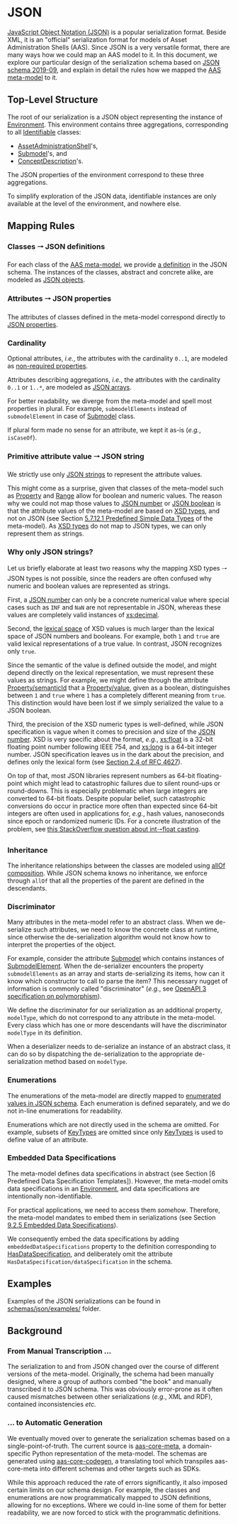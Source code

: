 # JSON

[JavaScript Object Notation (JSON)] is a popular serialization format.
Beside XML, it is an  "official" serialization format for models of Asset Administration Shells (AAS).
Since JSON is a very versatile format, there are many ways how we could map an AAS model to it.
In this document, we explore our particular design of the serialization schema based on [JSON schema 2019-09], and explain in detail the rules how we mapped the [AAS meta-model] to it.

[JavaScript Object Notation (JSON)]: https://www.json.org
[JSON schema 2019-09]: https://json-schema.org/specification-links.html#2019-09-formerly-known-as-draft-8
[AAS meta-model]: https://www.plattform-i40.de/IP/Redaktion/DE/Downloads/Publikation/Details_of_the_Asset_Administration_Shell_Part1_V3.pdf?__blob=publicationFile&v=10

## Top-Level Structure

The root of our serialization is a JSON object representing the instance of [Environment].
This environment contains three aggregations, corresponding to all [Identifiable] classes:

* [AssetAdministrationShell]'s,
* [Submodel]'s, and
* [ConceptDescription]'s.

[Environment]: https://www.plattform-i40.de/IP/Redaktion/DE/Downloads/Publikation/Details_of_the_Asset_Administration_Shell_Part1_V3.pdf?__blob=publicationFile&v=10#page=82
[Identifiable]: https://www.plattform-i40.de/IP/Redaktion/DE/Downloads/Publikation/Details_of_the_Asset_Administration_Shell_Part1_V3.pdf?__blob=publicationFile&v=10#page=51
[AssetAdministrationShell]: https://www.plattform-i40.de/IP/Redaktion/DE/Downloads/Publikation/Details_of_the_Asset_Administration_Shell_Part1_V3.pdf?__blob=publicationFile&v=10#page=57 
[Submodel]: https://www.plattform-i40.de/IP/Redaktion/DE/Downloads/Publikation/Details_of_the_Asset_Administration_Shell_Part1_V3.pdf?__blob=publicationFile&v=10#page=61
[ConceptDescription]: https://www.plattform-i40.de/IP/Redaktion/DE/Downloads/Publikation/Details_of_the_Asset_Administration_Shell_Part1_V3.pdf?__blob=publicationFile&v=10#page=81

The JSON properties of the environment correspond to these three aggregations.

To simplify exploration of the JSON data, identifiable instances are only available at the level of the environment, and nowhere else.

## Mapping Rules

### Classes 🠒 JSON definitions
For each class of the [AAS meta-model], we provide [a definition] in the JSON schema.
The instances of the classes, abstract and concrete alike, are modeled as [JSON objects].

[a definition]: https://json-schema.org/understanding-json-schema/structuring.html#defs
[JSON objects]: https://json-schema.org/understanding-json-schema/reference/object.html

### Attributes  🠒 JSON properties
The attributes of classes defined in the meta-model correspond directly to [JSON properties].

[JSON properties]: https://json-schema.org/understanding-json-schema/reference/object.html#properties

### Cardinality
Optional attributes, *i.e.*, the attributes with the cardinality ``0..1``, are modeled as [non-required properties].

[non-required properties]: https://json-schema.org/understanding-json-schema/reference/object.html#required-properties

Attributes describing aggregations, *i.e.*, the attributes with the cardinality ``0..1`` or ``1..*``, are modeled as [JSON arrays].

[JSON arrays]: https://json-schema.org/understanding-json-schema/reference/array.html

For better readability, we diverge from the meta-model and spell most properties in plural.
For example, ``submodelElements`` instead of ``submodelElement`` in case of [Submodel] class.

If plural form made no sense for an attribute, we kept it as-is (*e.g.*, `isCaseOf`).

### Primitive attribute value 🠒 JSON string
We strictly use only [JSON strings] to represent the attribute values.

[JSON strings]: https://json-schema.org/understanding-json-schema/reference/string.html

This might come as a surprise, given that classes of the meta-model such as [Property] and [Range] allow for boolean and numeric values.
The reason why we could not map those values to [JSON number] or [JSON boolean] is that the attribute values of the meta-model are based on [XSD types], and not on JSON (see Section [5.7.12.1 Predefined Simple Data Types] of the meta-model).
As [XSD types] do not map to JSON types, we can only represent them as strings.

[Property]: https://www.plattform-i40.de/IP/Redaktion/DE/Downloads/Publikation/Details_of_the_Asset_Administration_Shell_Part1_V3.pdf?__blob=publicationFile&v=10#page=75
[Range]: https://www.plattform-i40.de/IP/Redaktion/DE/Downloads/Publikation/Details_of_the_Asset_Administration_Shell_Part1_V3.pdf?__blob=publicationFile&v=10#page=76
[JSON number]: https://www.rfc-editor.org/rfc/rfc4627#section-2.4
[JSON boolean]: https://json-schema.org/understanding-json-schema/reference/boolean.html
[XSD types]: https://www.w3.org/TR/xmlschema11-2
[5.7.12.1 Predefined Simple Data Types]: https://www.plattform-i40.de/IP/Redaktion/DE/Downloads/Publikation/Details_of_the_Asset_Administration_Shell_Part1_V3.pdf?__blob=publicationFile&v=10#page=95 

### Why only JSON strings?
Let us briefly elaborate at least two reasons why the mapping XSD types 🠒 JSON types is not possible, since the readers are often confused why numeric and boolean values are represented as strings.

First, a [JSON number] can only be a concrete numerical value where special cases such as `INF` and `NaN` are not representable in JSON, whereas these values are completely valid instances of [xs:decimal].

[xs:decimal]: https://www.w3.org/TR/xmlschema11-2/#decimal

Second, the [lexical space] of XSD values is much larger than the lexical space of JSON numbers and booleans.
For example, both `1` and `true` are valid lexical representations of a true value.
In contrast, JSON recognizes only `true`.

[lexical space]: https://www.w3.org/TR/xmlschema11-2/#lexical-space

Since the semantic of the value is defined outside the model, and might depend directly on the lexical representation, we must represent these values as strings.
For example, we might define through the attribute [Property/semanticId] that a [Property/value], given as a boolean, distinguishes between `1` and `true` where `1` has a completely different meaning from `true`.
This distinction would have been lost if we simply serialized the value to a JSON boolean.

[Property/semanticId]: https://www.plattform-i40.de/IP/Redaktion/DE/Downloads/Publikation/Details_of_the_Asset_Administration_Shell_Part1_V3.pdf?__blob=publicationFile&v=10#page=75
[Property/value]: https://www.plattform-i40.de/IP/Redaktion/DE/Downloads/Publikation/Details_of_the_Asset_Administration_Shell_Part1_V3.pdf?__blob=publicationFile&v=10#page=75

Third, the precision of the XSD numeric types is well-defined, while JSON specification is vague when it comes to precision and size of the [JSON number].
XSD is very specific about the format, *e.g.*, [xs:float] is a 32-bit floating point number following IEEE 754, and [xs:long] is a 64-bit integer number. 
JSON specification leaves us in the dark about the precision, and defines only the lexical form (see [Section 2.4 of RFC 4627]).

On top of that, most JSON libraries represent numbers as 64-bit floating-point which might lead to catastrophic failures due to silent round-ups or round-downs.
This is especially problematic when large integers are converted to 64-bit floats.
Despite popular belief, such catastrophic conversions do occur in practice more often than expected since 64-bit integers are often used in applications for, *e.g.*, hash values, nanoseconds since epoch or randomized numeric IDs. 
For a concrete illustration of the problem, see [this StackOverflow question about int🠒float casting].

[xs:float]: https://www.w3.org/TR/xmlschema11-2/#float
[xs:long]: https://www.w3.org/TR/xmlschema11-2/#long
[Section 2.4 of RFC 4627]: https://www.rfc-editor.org/rfc/rfc4627#section-2.4
[this StackOverflow question about int🠒float casting]: https://stackoverflow.com/questions/59635426/how-does-the-int-to-float-cast-work-for-large-numbers

### Inheritance
The inheritance relationships between the classes are modeled using [allOf composition].
While JSON schema knows no inheritance, we enforce through ``allOf`` that all the properties of the parent are defined in the descendants.

[allOf composition]: https://json-schema.org/understanding-json-schema/reference/combining.html#allof

### Discriminator
Many attributes in the meta-model refer to an abstract class.
When we de-serialize such attributes, we need to know the concrete class at runtime, since otherwise the de-serialization algorithm would not know how to interpret the properties of the object.

For example, consider the attribute [Submodel] which contains instances of [SubmodelElement].
When the de-serializer encounters the property ``submodelElements`` as an array and starts de-serializing its items, how can it know which constructor to call to parse the item?
This necessary nugget of information is commonly called "discriminator" (*e.g.*, see [OpenAPI 3 specification on polymorphism]).

[SubmodelElement]: https://www.plattform-i40.de/IP/Redaktion/DE/Downloads/Publikation/Details_of_the_Asset_Administration_Shell_Part1_V3.pdf?__blob=publicationFile&v=10#page=62
[OpenAPI 3 specification on polymorphism]: https://swagger.io/docs/specification/data-models/inheritance-and-polymorphism/

We define the discriminator for our serialization as an additional property, `modelType`, which do not correspond to any attribute in the meta-model.
Every class which has one or more descendants will have the discriminator `modelType` in its definition.

When a deserializer needs to de-serialize an instance of an abstract class, it can do so by dispatching the de-serialization to the appropriate de-serialization method based on `modelType`.  

### Enumerations
The enumerations of the meta-model are directly mapped to [enumerated values in JSON schema].
Each enumeration is defined separately, and we do not in-line enumerations for readability.

[enumerated values in JSON schema]: https://json-schema.org/understanding-json-schema/reference/generic.html#enumerated-values 

Enumerations which are not directly used in the schema are omitted.
For example, subsets of [KeyTypes] are omitted since only [KeyTypes] is used to define value of an attribute.

[KeyTypes]: https://www.plattform-i40.de/IP/Redaktion/DE/Downloads/Publikation/Details_of_the_Asset_Administration_Shell_Part1_V3.pdf?__blob=publicationFile&v=10#page=86

### Embedded Data Specifications

The meta-model defines data specifications in abstract (see Section [6 Predefined Data Specification Templates]).
However, the meta-model omits data specifications in an [Environment], and data specifications are intentionally non-identifiable. 

For practical applications, we need to access them *somehow*.
Therefore, the meta-model mandates to embed them in serializations (see Section [9.2.5 Embedded Data Specifications]).

[9.2.5 Embedded Data Specifications]: https://www.plattform-i40.de/IP/Redaktion/DE/Downloads/Publikation/Details_of_the_Asset_Administration_Shell_Part1_V3.pdf?__blob=publicationFile&v=10#page=150

We consequently embed the data specifications by adding `embeddedDataSpecifications` property to the definition corresponding to [HasDataSpecification], and deliberately omit the attribute `HasDataSpecification/dataSpecification` in the schema.

[HasDataSpecification]: https://www.plattform-i40.de/IP/Redaktion/DE/Downloads/Publikation/Details_of_the_Asset_Administration_Shell_Part1_V3.pdf?__blob=publicationFile&v=10#page=56

## Examples

Examples of the JSON serializations can be found in [schemas/json/examples/](examples) folder.

## Background

### From Manual Transcription ...
The serialization to and from JSON changed over the course of different versions of the meta-model.
Originally, the schema had been manually designed, where a group of authors combed "the book" and manually transcribed it to JSON schema.
This was obviously error-prone as it often caused mismatches between other serializations (*e.g.*, XML and RDF), contained inconsistencies *etc.*

### ... to Automatic Generation
We eventually moved over to generate the serialization schemas based on a single-point-of-truth.
The current source is [aas-core-meta], a domain-specific Python representation of the meta-model.
The schemas are generated using [aas-core-codegen], a translating tool which transpiles aas-core-meta into different schemas and other targets such as SDKs.

[aas-core-meta]: https://github.com/aas-core-works/aas-core-meta
[aas-core-codegen]: https://github.com/aas-core-works/aas-core-codegen

While this approach reduced the rate of errors significantly, it also imposed certain limits on our schema design.
For example, the classes and enumerations are now programmatically mapped to JSON definitions, allowing for no exceptions.
Where we could in-line some of them for better readability, we are now forced to stick with the programmatic definitions.
